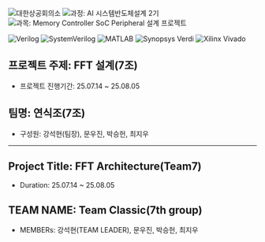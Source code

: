 ![대한상공회의소](https://img.shields.io/badge/대한상공회의소_서울기술교육센터-003366?style=flat&logo=git&logoColor=1E90FF)
![과정: AI 시스템반도체설계 2기](https://img.shields.io/badge/과정-AI%20시스템반도체설계%202기-FFD700?style=flat&logo=github&logoColor=FFD700)
![과목: Memory Controller SoC Peripheral 설계 프로젝트](https://img.shields.io/badge/과목-Memory%20Controller%20SoC%20Peripheral%20설계%20프로젝트-4CAF50?style=flat&logo=databricks&logoColor=white)

![Verilog](https://img.shields.io/badge/Verilog-HDL-blue?style=flat&logo=verilog&logoColor=white)
![SystemVerilog](https://img.shields.io/badge/SystemVerilog-HDL-00599C?style=flat&logo=verilog&logoColor=white)
![MATLAB](https://img.shields.io/badge/MATLAB-MathWorks-orange?style=flat&logo=MathWorks&logoColor=white)
![Synopsys Verdi](https://img.shields.io/badge/Synopsys-Verdi-663399?style=flat&logoColor=white)
![Xilinx Vivado](https://img.shields.io/badge/Xilinx-Vivado-FCAE1E?style=flat&logo=xilinx&logoColor=white)

## 프로젝트 주제: FFT 설계(7조)
* 프로젝트 진행기간: 25.07.14 ~ 25.08.05
## 팀명: 연식조(7조)
* 구성원: 강석현(팀장), 문우진, 박승헌, 최지우
---------------------------------------------------
## Project Title: FFT Architecture(Team7)
* Duration: 25.07.14 ~ 25.08.05
## TEAM NAME: Team Classic(7th group)
* MEMBERs: 강석현(TEAM LEADER), 문우진, 박승헌, 최지우
